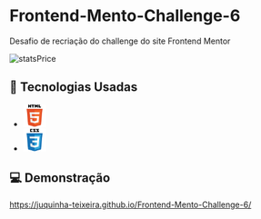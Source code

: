 # Frontend-Mento-Challenge-6
Desafio de recriação do challenge do site Frontend Mentor

![statsPrice](https://user-images.githubusercontent.com/108760255/202318162-5efe831e-cdb9-457f-9e28-2e74052b88c8.png)

## 🚀 Tecnologias Usadas

<ul>
  <li><img src="https://raw.githubusercontent.com/devicons/devicon/master/icons/html5/html5-original-wordmark.svg" alt="html5" width="40" height="40"/></li>
  <li><img src="https://raw.githubusercontent.com/devicons/devicon/master/icons/css3/css3-original-wordmark.svg" alt="css3" width="40" height="40"/></li>
</ul>

## 💻 Demonstração

https://juquinha-teixeira.github.io/Frontend-Mento-Challenge-6/
